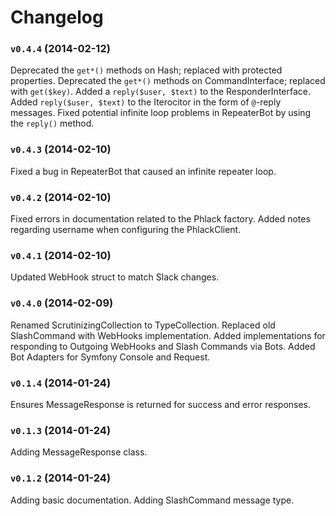 Changelog
=========

### `v0.4.4` (2014-02-12)

Deprecated the `get*()` methods on Hash; replaced with protected properties.
Deprecated the `get*()` methods on CommandInterface; replaced with `get($key)`.
Added a `reply($user, $text)` to the ResponderInterface.
Added `reply($user, $text)` to the Iterocitor in the form of `@`-reply messages.
Fixed potential infinite loop problems in RepeaterBot by using the `reply()` method.

### `v0.4.3` (2014-02-10)

Fixed a bug in RepeaterBot that caused an infinite repeater loop.

### `v0.4.2` (2014-02-10)

Fixed errors in documentation related to the Phlack factory.
Added notes regarding username when configuring the PhlackClient.

### `v0.4.1` (2014-02-10)

Updated WebHook struct to match Slack changes.

### `v0.4.0` (2014-02-09)

Renamed ScrutinizingCollection to TypeCollection.
Replaced old SlashCommand with WebHooks implementation.
Added implementations for responding to Outgoing WebHooks and Slash Commands via Bots.
Added Bot Adapters for Symfony Console and Request.

### `v0.1.4` (2014-01-24)

Ensures MessageResponse is returned for success and error responses.

### `v0.1.3` (2014-01-24)

Adding MessageResponse class.

### `v0.1.2` (2014-01-24)

Adding basic documentation.
Adding SlashCommand message type.
